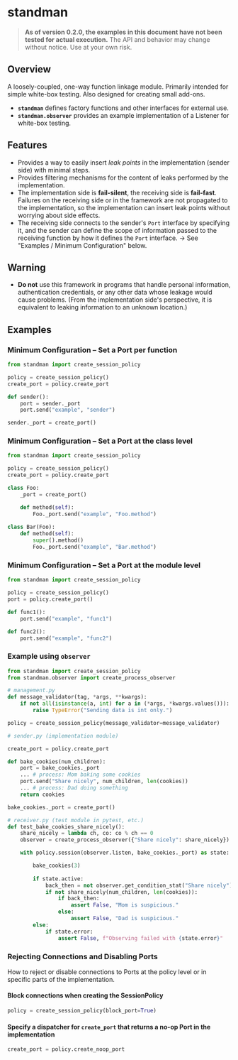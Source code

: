 # standman

> **As of version 0.2.0, the examples in this document have not been tested for actual execution.**
> The API and behavior may change without notice. Use at your own risk.

## Overview

A loosely-coupled, one-way function linkage module.
Primarily intended for simple white-box testing.
Also designed for creating small add-ons.

* **`standman`** defines factory functions and other interfaces for external use.
* **`standman.observer`** provides an example implementation of a Listener for white-box testing.

## Features

* Provides a way to easily insert *leak points* in the implementation (sender side) with minimal steps.
* Provides filtering mechanisms for the content of leaks performed by the implementation.
* The implementation side is **fail-silent**, the receiving side is **fail-fast**. Failures on the receiving side or in the framework are not propagated to the implementation, so the implementation can insert leak points without worrying about side effects.
* The receiving side connects to the sender's `Port` interface by specifying it, and the sender can define the scope of information passed to the receiving function by how it defines the `Port` interface. → See "Examples / Minimum Configuration" below.

## Warning

* **Do not** use this framework in programs that handle personal information, authentication credentials, or any other data whose leakage would cause problems. (From the implementation side's perspective, it is equivalent to leaking information to an unknown location.)

## Examples

### Minimum Configuration – Set a Port per function

```python
from standman import create_session_policy

policy = create_session_policy()
create_port = policy.create_port

def sender():
    port = sender._port
    port.send("example", "sender")

sender._port = create_port()
```

### Minimum Configuration – Set a Port at the class level

```python
from standman import create_session_policy

policy = create_session_policy()
create_port = policy.create_port

class Foo:
    _port = create_port()

    def method(self):
        Foo._port.send("example", "Foo.method")
    
class Bar(Foo):
    def method(self):
        super().method()
        Foo._port.send("example", "Bar.method")
```

### Minimum Configuration – Set a Port at the module level

```python
from standman import create_session_policy

policy = create_session_policy()
port = policy.create_port()

def func1():
    port.send("example", "func1")

def func2():
    port.send("example", "func2")
```

### Example using `observer`

```python
from standman import create_session_policy
from standman.observer import create_process_observer

# management.py
def message_validator(tag, *args, **kwargs):
    if not all(isinstance(a, int) for a in (*args, *kwargs.values())):
        raise TypeError("Sending data is int only.")

policy = create_session_policy(message_validator=message_validator)

# sender.py (implementation module)

create_port = policy.create_port

def bake_cookies(num_children):
    port = bake_cookies._port
    ... # process: Mom baking some cookies
    port.send("Share nicely", num_children, len(cookies))
    ... # process: Dad doing something
    return cookies

bake_cookies._port = create_port()

# receiver.py (test module in pytest, etc.)
def test_bake_cookies_share_nicely():
    share_nicely = lambda ch, co: co % ch == 0
    observer = create_process_observer({"Share nicely": share_nicely})

    with policy.session(observer.listen, bake_cookies._port) as state:

        bake_cookies(3)
        
        if state.active:
            back_then = not observer.get_condition_stat("Share nicely").violation
            if not share_nicely(num_children, len(cookies)):
                if back_then:
                    assert False, "Mom is suspicious."
                else:
                    assert False, "Dad is suspicious."
        else:
            if state.error:
                assert False, f"Observing failed with {state.error}"
```

### Rejecting Connections and Disabling Ports

How to reject or disable connections to Ports at the policy level or in specific parts of the implementation.

#### Block connections when creating the SessionPolicy

```python
policy = create_session_policy(block_port=True)
```

#### Specify a dispatcher for `create_port` that returns a no-op Port in the implementation

```python
create_port = policy.create_noop_port
```

